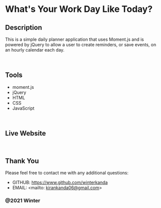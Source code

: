 # What's Your Work Day Like Today? 

## Description 

This is a simple daily planner application that uses Moment.js and is powered by jQuery to allow a user to create reminders, or save events, on an hourly calendar each day. 



&nbsp;  

## Tools 


* moment.js
* jQuery
* HTML
* CSS
* JavaScript

&nbsp;  


## Live Website


&nbsp;  


## Thank You
Please feel free to contact me with any additional questions: 
* GITHUB: https://www.github.com/winterkanda
* EMAIL: <mailto: kirankanda06@gmail.com>
### @2021 Winter
